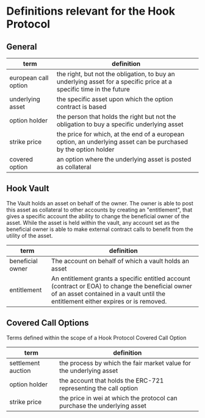 # Definitions relevant for the Hook Protocol

## General

| term                 | definition                                                                                                          |
| -------------------- | ------------------------------------------------------------------------------------------------------------------- |
| european call option | the right, but not the obligation, to buy an underlying asset for a specific price at a specific time in the future |
| underlying asset     | the specific asset upon which the option contract is based                                                          |
| option holder        | the person that holds the right but not the obligation to buy a specific underlying asset                           |
| strike price         | the price for which, at the end of a european option, an underlying asset can be purchased by the option holder     |
| covered option       | an option where the underlying asset is posted as collateral                                                        |

## Hook Vault

The Vault holds an asset on behalf of the owner. The owner is able to post this asset as collateral to other accounts by creating an "entitlement", that gives a specific account the ability to change the beneficial owner of the asset. While the asset is held within the vault, any account set as the beneficial owner is able to make external contract calls to benefit from the utility of the asset.

| term             | definition                                                                                                                                                                              |
| ---------------- | --------------------------------------------------------------------------------------------------------------------------------------------------------------------------------------- |
| beneficial owner | The account on behalf of which a vault holds an asset                                                                                                                                   |
| entitlement      | An entitlement grants a specific entitled account (contract or EOA) to change the beneficial owner of an asset contained in a vault until the entitlement either expires or is removed. |

## Covered Call Options

Terms defined within the scope of a Hook Protocol Covered Call Option

| term               | definition                                                               |
| ------------------ | ------------------------------------------------------------------------ |
| settlement auction | the process by which the fair market value for the underlying asset      |
| option holder      | the account that holds the ERC-721 representing the call option          |
| strike price       | the price in wei at which the protocol can purchase the underlying asset |
